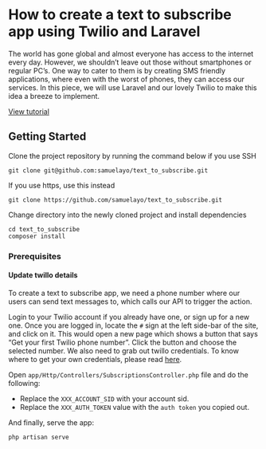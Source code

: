 # How to create a text to subscribe app using Twilio and Laravel

The world has gone global and almost everyone has access to the internet every day. However, we shouldn’t leave out those without smartphones or regular PC’s. One way to cater to them is by creating SMS friendly applications, where even with the worst of phones, they can access our services. In this piece, we will use Laravel and our lovely Twilio to make this idea a breeze to implement.


[View tutorial](#)

## Getting Started
Clone the project repository by running the command below if you use SSH

```
git clone git@github.com:samuelayo/text_to_subscribe.git
```

If you use https, use this instead

```
git clone https://github.com/samuelayo/text_to_subscribe.git
```

Change directory into the newly cloned project and install dependencies

```
cd text_to_subscribe
composer install
```

### Prerequisites

#### Update twillo details

To create a text to subscribe app, we need a phone number where our users can send text messages to, which calls our API to trigger the action. 

Login to your Twilio account if you already have one, or sign up for a new one. Once you are logged in, locate the `#` sign at the left side-bar of the site, and click on it. This would open a new page which shows a button that says “Get your first Twilio phone number”. Click the button and choose the selected number. We also need to grab out twillo credentials. To know where to get your own credentials, please read [here](https://support.twilio.com/hc/en-us/articles/223136027-Auth-Tokens-and-How-to-Change-Them). 

Open `app/Http/Controllers/SubscriptionsController.php` file and do the following:

- Replace the `XXX_ACCOUNT_SID` with your account sid.  
- Replace the `XXX_AUTH_TOKEN` value with the `auth token` you copied out.




And finally, serve the app:

```
php artisan serve
```
    